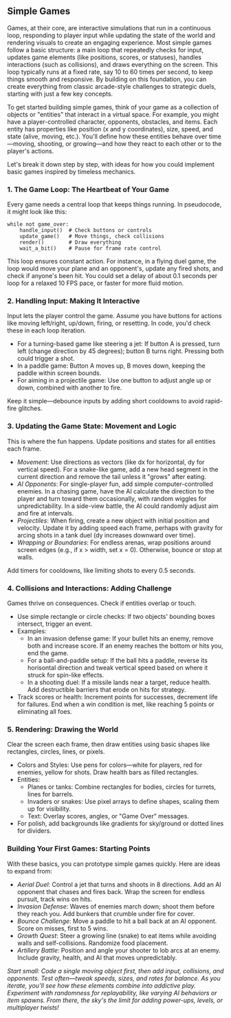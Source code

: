 
## Simple Games

Games, at their core, are interactive simulations that run in a continuous loop,
responding to player input while updating the state of the world and rendering
visuals to create an engaging experience. Most simple games follow a basic structure:
a main loop that repeatedly checks for input, updates game elements (like positions,
scores, or statuses), handles interactions (such as collisions), and draws everything
on the screen. This loop typically runs at a fixed rate, say 10 to 60 times per
second, to keep things smooth and responsive. By building on this foundation, you
can create everything from classic arcade-style challenges to strategic duels,
starting with just a few key concepts.

To get started building simple games, think of your game as a collection of objects
or "entities" that interact in a virtual space. For example, you might have a
player-controlled character, opponents, obstacles, and items. Each entity has
properties like position (x and y coordinates), size, speed, and state
(alive, moving, etc.). You'll define how these entities behave over time—moving,
shooting, or growing—and how they react to each other or to the player's actions.

Let's break it down step by step, with ideas for how you could implement basic
games inspired by timeless mechanics.


### 1. The Game Loop: The Heartbeat of Your Game

Every game needs a central loop that keeps things running. In pseudocode,
it might look like this:

```
while not game_over:
    handle_input()  # Check buttons or controls
    update_game()   # Move things, check collisions
    render()        # Draw everything
    wait_a_bit()    # Pause for frame rate control
```

This loop ensures constant action. For instance, in a flying duel game,
the loop would move your plane and an opponent's, update any fired shots,
and check if anyone's been hit. You could set a delay of about 0.1 seconds
per loop for a relaxed 10 FPS pace, or faster for more fluid motion.


### 2. Handling Input: Making It Interactive

Input lets the player control the game. Assume you have buttons for actions
like moving left/right, up/down, firing, or resetting. In code, you'd check
these in each loop iteration.

- For a turning-based game like steering a jet: If button A is pressed,
  turn left (change direction by 45 degrees); button B turns right.
  Pressing both could trigger a shot.
- In a paddle game: Button A moves up, B moves down, keeping the paddle
  within screen bounds.
- For aiming in a projectile game: Use one button to adjust angle up or down,
  combined with another to fire.

Keep it simple—debounce inputs by adding short cooldowns to avoid rapid-fire glitches.


### 3. Updating the Game State: Movement and Logic

This is where the fun happens. Update positions and states for all entities each frame.

- *Movement*: Use directions as vectors (like dx for horizontal, dy for vertical speed).
  For a snake-like game, add a new head segment in the current direction and remove the
  tail unless it "grows" after eating.
- *AI Opponents*: For single-player fun, add simple computer-controlled enemies. In a
  chasing game, have the AI calculate the direction to the player and turn toward them
  occasionally, with random wiggles for unpredictability. In a side-view battle, the
  AI could randomly adjust aim and fire at intervals.
- *Projectiles*: When firing, create a new object with initial position and velocity.
  Update it by adding speed each frame, perhaps with gravity for arcing shots in a
  tank duel (dy increases downward over time).
- *Wrapping or Boundaries*: For endless arenas, wrap positions around screen edges
  (e.g., if x > width, set x = 0). Otherwise, bounce or stop at walls.

Add timers for cooldowns, like limiting shots to every 0.5 seconds.


### 4. Collisions and Interactions: Adding Challenge

Games thrive on consequences. Check if entities overlap or touch.

- Use simple rectangle or circle checks: If two objects' bounding boxes intersect,
  trigger an event.
- Examples:
  - In an invasion defense game: If your bullet hits an enemy, remove both and
    increase score. If an enemy reaches the bottom or hits you, end the game.
  - For a ball-and-paddle setup: If the ball hits a paddle, reverse its horisontal
    direction and tweak vertical speed based on where it struck for spin-like effects.
  - In a shooting duel: If a missile lands near a target, reduce health. Add destructible
    barriers that erode on hits for strategy.
- Track scores or health: Increment points for successes, decrement life for failures.
  End when a win condition is met, like reaching 5 points or eliminating all foes.


### 5. Rendering: Drawing the World

Clear the screen each frame, then draw entities using basic shapes like rectangles,
circles, lines, or pixels.

- Colors and Styles: Use pens for colors—white for players, red for enemies, yellow
  for shots. Draw health bars as filled rectangles.
- Entities:
  - Planes or tanks: Combine rectangles for bodies, circles for turrets, lines for barrels.
  - Invaders or snakes: Use pixel arrays to define shapes, scaling them up for visibility.
  - Text: Overlay scores, angles, or "Game Over" messages.
- For polish, add backgrounds like gradients for sky/ground or dotted lines for dividers.


### Building Your First Games: Starting Points

With these basics, you can prototype simple games quickly. Here are ideas to expand from:

- *Aerial Duel*: Control a jet that turns and shoots in 8 directions. Add an AI opponent
  that chases and fires back. Wrap the screen for endless pursuit, track wins on hits.
- *Invasion Defense*: Waves of enemies march down; shoot them before they reach you.
  Add bunkers that crumble under fire for cover.
- *Bounce Challenge*: Move a paddle to hit a ball back at an AI opponent. Score on misses,
  first to 5 wins.
- *Growth Quest*: Steer a growing line (snake) to eat items while avoiding walls and
  self-collisions. Randomize food placement.
- *Artillery Battle*: Position and angle your shooter to lob arcs at an enemy.
  Include gravity, health, and AI that moves unpredictably.

*Start small: Code a single moving object first, then add input, collisions, and opponents.
Test often—tweak speeds, sizes, and rates for balance. As you iterate, you'll see how these
elements combine into addictive play. Experiment with randomness for replayability, like
varying AI behaviors or item spawns. From there, the sky's the limit for adding power-ups,
levels, or multiplayer twists!*

